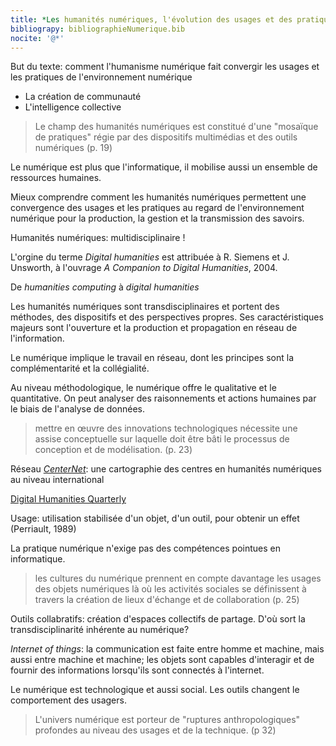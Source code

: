 ```yaml
--- 
title: *Les humanités numériques, l'évolution des usages et des pratiques*
bibliograpy: bibliographieNumerique.bib
nocite: '@*'
--- 
```


But du texte: comment l'humanisme numérique fait convergir les usages et les pratiques de l'environnement numérique
- La création de communauté 
- L'intelligence collective 

> Le champ des humanités numériques est constitué d'une "mosaïque de pratiques" régie par des dispositifs multimédias et des outils numériques (p. 19)

Le numérique est plus que l'informatique, il mobilise aussi un ensemble de ressources humaines. 

Mieux comprendre comment les humanités numériques permettent une convergence des usages et les pratiques au regard de l'environnement numérique pour la production, la gestion et la transmission des savoirs. 

Humanités numériques: multidisciplinaire !

L'orgine du terme *Digital humanities* est attribuée à R. Siemens et J. Unsworth, à l'ouvrage *A Companion to Digital Humanities*, 2004. 

De *humanities computing* à *digital humanities* 

Les humanités numériques sont transdisciplinaires et portent des méthodes, des dispositifs et des perspectives propres. Ses caractéristiques majeurs sont l'ouverture et la production et propagation en réseau de l'information. 

Le numérique implique le travail en réseau, dont les principes sont la complémentarité et la collégialité. 

Au niveau méthodologique, le numérique offre le qualitative et le quantitative. On peut analyser des raisonnements et actions humaines par le biais de l'analyse de données. 

> mettre en œuvre des innovations technologiques nécessite une assise conceptuelle sur laquelle doit être bâti le processus de conception et de modélisation. (p. 23)

Réseau [*CenterNet*](https://dhcenternet.org/): une cartographie des centres en humanités numériques au niveau international

[Digital Humanities Quarterly](http://www.digitalhumanities.org/dhq/)

Usage: utilisation stabilisée d'un objet, d'un outil, pour obtenir un effet (Perriault, 1989)

La pratique numérique n'exige pas des compétences pointues en informatique.

> les cultures du numérique prennent en compte davantage les usages des objets numériques là où les activités sociales se définissent à travers la création de lieux d'échange et de collaboration (p. 25)

Outils collabratifs: création d'espaces collectifs de partage. D'où sort la transdisciplinarité inhérente au numérique? 

*Internet of things*: la communication est faite entre homme et machine, mais aussi entre machine et machine; les objets sont capables d'interagir et de fournir des informations lorsqu'ils sont connectés à l'internet. 

Le numérique est technologique et aussi social. Les outils changent le comportement des usagers. 

> L'univers numérique est porteur de "ruptures anthropologiques" profondes au niveau des usages et de la technique. (p 32)


